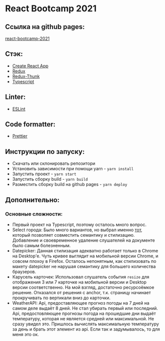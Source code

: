 # React Bootcamp 2021

## Ссылка на github pages:
[react-bootcamp-2021](https://sanyamaks.github.io/react-bootcamp-2021/)

## Стэк:
- [Create React App](https://create-react-app.dev/)
- [Redux](https://redux.js.org/)
- [Redux-Thunk](https://github.com/reduxjs/redux-thunk)
- [Typescript](https://www.typescriptlang.org/)

## Linter:
- [ESLint](https://eslint.org/)

## Code formatter:
- [Prettier](https://prettier.io/)

## Инструкции по запуску:
- Скачать или склонировать репозитори
- Установить зависимости при помощи yarn - `yarn install`
- Запустить проект - `yarn start`
- Запустить сборку build - `yarn build`
- Разместить сборку build на github pages - `yarn deploy`

## Дополнительно:
### Основные сложности:
- Первый проект на Typescript, поэтому осталось много вопрос.
- Select города: Было много вариантов, но выбрал именно [тот](https://css-tricks.com/striking-a-balance-between-native-and-custom-select-elements/), который позволяет совместить семантику и стилизацию. Добавление и своевременное удаление слушателей на документе было самым болезненным.
- Datepicker: Данная стилизация адекватно работает только в Chrome на Desktop'e. Чуть кривее выглядит на мобильной версии Chrome, и совсем плохоу в Firefox. Осталось непонятным, как стилизовать по макету datepicker не нарушая семантику для большего количества браузеров.
- Карусель карточек: Использовал слушатель события `resize` для отображения 3 или 7 карточке на мобильной версии и Desktop версии соответственно. На мой взгляд, достаточно ресурсоёмкое решение. Отказался от решения с anchor, т.к. страницу начинает прокручивать по вертикали вниз до карточки. 
- WeatherAPI: Api, предоставляющее прогноз погоды на 7 дней на самом деле выдаёт 8 дней. Не стал убирать первый или последний. Api, предостовляющее прогнозы погода на прошедшие дни выдаёт температуру, которая не является средней или максимальной. Не сразу увидел это. Пришлось вычислять максимальную температуру за день и брать этот элемент из api. Если так и задумывалось, то для меня это ок.
